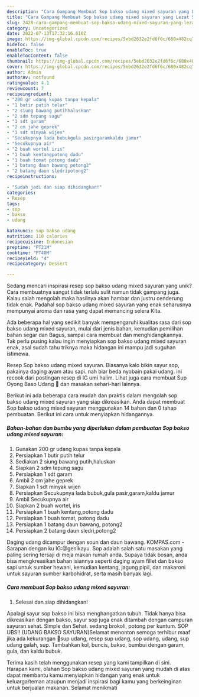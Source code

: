 ```yaml
---
description: "Cara Gampang Membuat Sop bakso udang mixed sayuran yang Lezat Sekali"
title: "Cara Gampang Membuat Sop bakso udang mixed sayuran yang Lezat Sekali"
slug: 2428-cara-gampang-membuat-sop-bakso-udang-mixed-sayuran-yang-lezat-sekali
category: Uncategorized
date: 2022-07-13T17:32:16.610Z
image: https://img-global.cpcdn.com/recipes/5ebd2632e2fd6f6c/680x482cq70/sop-bakso-udang-mixed-sayuran-foto-resep-utama.jpg
hideToc: false
enableToc: true
enableTocContent: false
thumbnail: https://img-global.cpcdn.com/recipes/5ebd2632e2fd6f6c/680x482cq70/sop-bakso-udang-mixed-sayuran-foto-resep-utama.jpg
cover: https://img-global.cpcdn.com/recipes/5ebd2632e2fd6f6c/680x482cq70/sop-bakso-udang-mixed-sayuran-foto-resep-utama.jpg
author: Admin
authorAv: notfound
ratingvalue: 4.1
reviewcount: 7
recipeingredient:
- "200 gr udang kupas tanpa kepala"
- "1 butir putih telur"
- "2 siung bawang putihhaluskan"
- "2 sdm tepung sagu"
- "1 sdt garam"
- "2 cm jahe geprek"
- "1 sdt minyak wijen"
- "Secukupnya lada bubukgula pasirgaramkaldu jamur"
- "Secukupnya air"
- "2 buah wortel iris"
- "1 buah kentangpotong dadu"
- "1 buah tomat potong dadu"
- "1 batang daun bawang potong2"
- "2 batang daun sledripotong2"
recipeinstructions:

- "Sudah jadi dan siap dihidangkan!"
categories:
- Resep
tags:
- sop
- bakso
- udang

katakunci: sop bakso udang 
nutrition: 110 calories
recipecuisine: Indonesian
preptime: "PT21M"
cooktime: "PT40M"
recipeyield: "4"
recipecategory: Dessert

---
```





Sedang mencari inspirasi resep sop bakso udang mixed sayuran yang unik? Cara membuatnya sangat tidak terlalu sulit namun tidak gampang juga. Kalau salah mengolah maka hasilnya akan hambar dan justru cenderung tidak enak. Padahal sop bakso udang mixed sayuran yang enak seharusnya mempunyai aroma dan rasa yang dapat memancing selera Kita.





Ada beberapa hal yang sedikit banyak mempengaruhi kualitas rasa dari sop bakso udang mixed sayuran, mulai dari jenis bahan, kemudian pemilihan bahan segar dan Bagus, sampai cara membuat dan menghidangkannya. Tak perlu pusing kalau ingin menyiapkan sop bakso udang mixed sayuran enak,      asal sudah tahu triknya maka hidangan ini mampu jadi suguhan istimewa.














Resep Sop bakso udang mixed sayuran. Biasanya kalo bikin sayur sop, pakainya daging ayam atau sapi. nah biar beda nyobain pakai udang. ini recook dari postingan resep di IG umi halim. Lihat juga cara membuat Sup Oyong Baso Udang 🍤 dan masakan sehari-hari lainnya.






Berikut ini ada beberapa cara mudah dan praktis dalam mengolah sop bakso udang mixed sayuran yang siap dikreasikan. Anda dapat membuat Sop bakso udang mixed sayuran menggunakan 14 bahan dan 0 tahap pembuatan. Berikut ini cara untuk menyiapkan hidangannya.

<!--inarticleads1-->

##### Bahan-bahan dan bumbu yang diperlukan dalam pembuatan Sop bakso udang mixed sayuran:

1. Gunakan 200 gr udang kupas tanpa kepala
1. Persiapkan 1 butir putih telur
1. Sediakan 2 siung bawang putih,haluskan
1. Siapkan 2 sdm tepung sagu
1. Persiapkan 1 sdt garam
1. Ambil 2 cm jahe geprek
1. Siapkan 1 sdt minyak wijen
1. Persiapkan Secukupnya lada bubuk,gula pasir,garam,kaldu jamur
1. Ambil Secukupnya air
1. Siapkan 2 buah wortel, iris
1. Persiapkan 1 buah kentang,potong dadu
1. Persiapkan 1 buah tomat, potong dadu
1. Persiapkan 1 batang daun bawang, potong2
1. Persiapkan 2 batang daun sledri,potong2


Daging udang dicampur dengan soun dan daun bawang. KOMPAS.com - Sarapan dengan ku IG:@genikayu. Sop adalah salah satu masakan yang paling sering tersaji di meja makan rumah anda. Supaya tidak bosan, anda bisa mengkreasikan bahan isiannya seperti daging ayam fillet dan bakso sapi untuk sumber hewani, kemudian kentang, jagung pipil, dan makaroni untuk sayuran sumber karbohidrat, serta masih banyak lagi. 

<!--inarticleads2-->

##### Cara membuat Sop bakso udang mixed sayuran:


1. Selesai dan siap dihidangkan!

Apalagi sayur sop bakso ini bisa menghangatkan tubuh. Tidak hanya bisa dikreasikan dengan bakso, sayur sop juga enak ditambah dengan campuran sayuran sehat. Simple dan Sehat. sedang brokoli, potong per kuntum. SOP UBS!! (UDANG BAKSO SAYURAN)Selamat menonton semoga terhibur maaf jika ada kekurangan 🙏sup udang, resep sup udang, sop udang, udang, sup udang galah, sup. Tambahkan kol, buncis, bakso, bumbui dengan garam, gula, dan kaldu bubuk. 

Terima kasih telah menggunakan resep yang kami tampilkan di sini. Harapan kami, olahan Sop bakso udang mixed sayuran yang mudah di atas dapat membantu kamu menyiapkan hidangan yang enak untuk keluarga/teman ataupun menjadi inspirasi bagi kamu yang berkeinginan untuk berjualan makanan. Selamat menikmati
